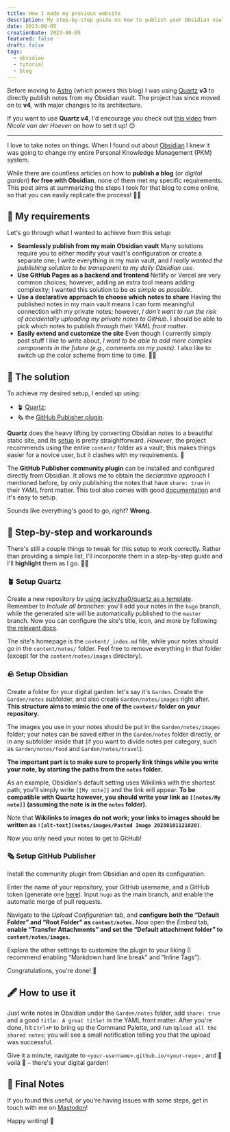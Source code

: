 ```yaml
---
title: How I made my previous website
description: My step-by-step guide on how to publish your Obsidian vault through Quartz v3.
date: 2023-08-05
creationDate: 2023-08-05
featured: false
draft: false
tags:
  - obsidian
  - tutorial
  - blog
---
```


Before moving to [Astro](https://astro.build/) (which powers this blog) I was using [Quartz](https://quartz.jzhao.xyz/) **v3** to directly publish notes from my Obsidian vault. The project has since moved on to **v4**, with major changes to its architecture.

If you want to use **Quartz v4**, I'd encourage you check out [this video](https://www.youtube.com/watch?v=6s6DT1yN4dw&t=227s) from _Nicole van der Hoeven_ on how to set it up! 😊

---

I love to take notes on things. When I found out about [Obsidian](https://obsdian.md) I knew it was going to change my entire Personal Knowledge Management (PKM) system.

While there are countless articles on how to **publish a blog** (or _digital garden_) **for free with Obsidian**, none of them met my specific requirements. This post aims at summarizing the steps I took for that blog to come online, so that you can easily replicate the process! 💪🏻

## 📝 My requirements

Let's go through what I wanted to achieve from this setup:

- **Seamlessly publish from my main Obsidian vault**
  Many solutions require you to either modify your vault's configuration or create a separate one; I write everything in my main vault, and _I really wanted the publishing solution to be transparent to my daily Obsidian use_.
- **Use GitHub Pages as a backend and frontend**
  Netlify or Vercel are very common choices; however, adding an extra tool means adding complexity; I wanted this solution to be _as simple as possible_.
- **Use a declarative approach to choose which notes to share**
  Having the published notes in my main vault means I can form meaningful connection with my private notes; however, _I don't want to run the risk of accidentally uploading my private notes to GitHub_. I should be able to pick which notes to publish _through their YAML front matter_.
- **Easily extend and customize the site**
  Even though I currently simply post stuff I like to write about, _I want to be able to add more complex components in the future (e.g., comments on my posts)_. I also like to switch up the color scheme from time to time. 🤷🏻

## 🎉 The solution

To achieve my desired setup, I ended up using:

- 🪴 [Quartz](https://quartz.jzhao.xyz/);
- 🗞️ the [GitHub Publisher plugin](https://github.com/ObsidianPublisher/obsidian-github-publisher).

**Quartz** does the heavy lifting by converting Obsidian notes to a beautiful static site, and its [setup](https://quartz.jzhao.xyz/notes/setup/) is pretty straightforward. _However_, the project recommends using the entire `content/` folder as a vault; this makes things easier for a novice user, but it clashes with my requirements. 💢

The **GitHub Publisher community plugin** can be installed and configured directly from Obsidian. It allows me to obtain the _declarative approach_ I mentioned before, by only publishing the notes that have `share: true` in their YAML front matter. This tool also comes with good [documentation](https://obsidian-publisher.netlify.app/plugin/) and it's easy to setup.

Sounds like everything's good to go, _right_?
**Wrong.**

## 👣 Step-by-step and workarounds

There's still a couple things to tweak for this setup to work correctly. Rather than providing a simple list, I'll incorporate them in a step-by-step guide and I'll **highlight** them as I go. 👏🏻

### 🪴 Setup Quartz

Create a new repository by [using jackyzha0/quartz as a template](https://github.com/new?template_name=quartz&template_owner=jackyzha0). Remember to _Include all branches_: you'll add your notes in the `hugo` branch, while the generated site will be automatically published to the `master` branch. Now you can configure the site's title, icon, and more by following [the relevant docs](https://quartz.jzhao.xyz/notes/config).

The site's homepage is the `content/_index.md` file, while your notes should go in the `content/notes/` folder. Feel free to remove everything in that folder (except for the `content/notes/images` directory).

### 🪨 Setup Obsidian

Create a folder for your digital garden: let's say it's `Garden`. Create the `Garden/notes` subfolder, and also create `Garden/notes/images` right after. **This structure aims to mimic the one of the `content/` folder on your repository.**

The images you use in your notes should be put in the `Garden/notes/images` folder; your notes can be saved either in the `Garden/notes` folder directly, or in any subfolder inside that (if you want to divide notes per category, such as `Garden/notes/food` and `Garden/notes/travel`).

**The important part is to make sure to properly link things while you write your note, by starting the paths from the `notes` folder.**

As an example, Obsidian's default setting uses Wikilinks with the shortest path; you'll simply write `[[My note]]` and the link will appear. **To be compatible with Quartz however, you should write your link as `[[notes/My note]]` (assuming the note is in the `notes` folder).**

Note that **Wikilinks to images do not work; your links to images should be written as `![alt-text](notes/images/Pasted Image 20230101121020)`**.

Now you only need your notes to get to GitHub!

### 🗞️ Setup GitHub Publisher

Install the community plugin from Obsidian and open its configuration.

Enter the name of your repository, your GitHub username, and a GitHub token (generate one [here](https://github.com/settings/tokens/new?scopes=repo,workflow)). Input `hugo` as the main branch, and enable the automatic merge of pull requests.

Navigate to the _Upload Configuration_ tab, and **configure both the “Default Folder” and “Root Folder” as `content/notes`.** Now open the _Embed_ tab, **enable “Transfer Attachments” and set the “Default attachment folder” to `content/notes/images`**.

Explore the other settings to customize the plugin to your liking (I recommend enabling “Markdown hard line break” and “Inline Tags”).

Congratulations, you're done! 🥳

## 🖋️ How to use it

Just write notes in Obsidian under the `Garden/notes` folder, add `share: true` and a good `title: A great title!` in the YAML front matter. After you're done, hit `Ctrl+P` to bring up the Command Palette, and run `Upload all the shared notes`; you will see a small notification telling you that the upload was successful.

Give it a minute, navigate to `<your-username>.github.io/<your-repo>` , and 💫 voilà 💫 – there's your digital garden!

## 🦆 Final Notes

If you found this useful, or you're having issues with some steps, get in touch with me on [Mastodon](https://mastodon.social/@lucabello)!

Happy writing! 🌈

